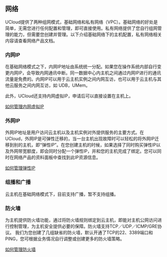 ## 网络



UCloud提供了两种组网模式，基础网络和私有网络（VPC）。基础网络的好处是简单，无需您进行任何配置和管理，即可直接使用。私有网络提供了您自行组网管理的能力，但需要您创建并管理。以下介绍基础网络下的主机配置，私有网络相关内容请查看网络产品文档。

### 内网IP

在基础网络模式之下，内网IP地址由系统统一分配。如果您在操作系统内部自行变更内网IP，会导致内网通讯中断。同一数据中心内主机之间通过内网IP进行的通讯流量是免费的。内网IP可以用于云主机实例之间内网互访，也可以用于云主机与其他云服务之间内网互访，如
UDB，UMem。

此外，UCloud还支持内网虚拟IP，申请后可以直接设置在主机上。

[如何管理内网虚拟IP](https://docs.ucloud.cn/vip/README)

### 外网IP

外网IP地址是用户访问云主机以及主机实例对外提供服务的主要方式。在UCloud，外网IP是可弹性迁移的，当一台主机出现故障时可以轻松的将外网IP迁移到别的主机，即“弹性IP”。在您创建主机的时候，如果选择了同时购买弹性IP以及外网带宽额度，即会同时分配一个弹性IP，并和您的主机完成了绑定。您可以同时在网络产品的资料面板中查找到此IP资源信息。

[如何管理弹性IP](https://docs.ucloud.cn/unet/eip)

### 组播和广播

云主机在基础网络模式下，目前支持广播，暂不支持组播。

### 防火墙

为主机提供防火墙功能，通过将防火墙规则绑定到云主机，即能对主机公网访问进行控制管理，为主机安全提供必要的保障。防火墙支持TCP／UDP／ICMP/GRE协议。
我们为您创建了几组缺省的防火墙，默认开通了TCP的22、3389端口和PING，您可根据业务情况自行调整或创建更多的防火墙策略。

[如何管理防火墙](https://docs.ucloud.cn/firewall/README)
